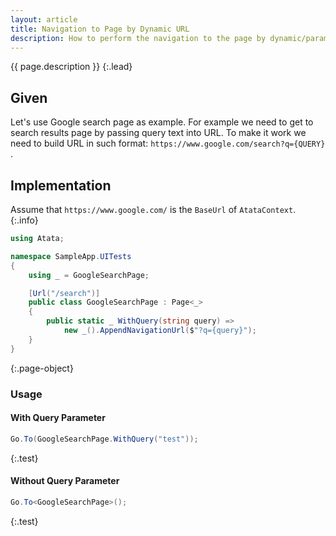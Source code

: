 ```yaml
---
layout: article
title: Navigation to Page by Dynamic URL
description: How to perform the navigation to the page by dynamic/parameterized URL.
---
```


{{ page.description }}
{:.lead}

## Given

Let's use Google search page as example.
For example we need to get to search results page by passing query text into URL.
To make it work we need to build URL in such format:
<code class="highlighter-rouge"><span>https://</span><span>www.</span><span>google</span><span>.com/search?q={QUERY}</span></code>
.

## Implementation

Assume that
<code class="highlighter-rouge"><span>https://</span><span>www.</span><span>google.</span><span>com/</span></code>
is the `BaseUrl` of `AtataContext`.
{:.info}

```cs
using Atata;

namespace SampleApp.UITests
{
    using _ = GoogleSearchPage;

    [Url("/search")]
    public class GoogleSearchPage : Page<_>
    {
        public static _ WithQuery(string query) =>
            new _().AppendNavigationUrl($"?q={query}");
    }
}
```
{:.page-object}

### Usage

#### With Query Parameter

```cs
Go.To(GoogleSearchPage.WithQuery("test"));
```
{:.test}

#### Without Query Parameter

```cs
Go.To<GoogleSearchPage>();
```
{:.test}